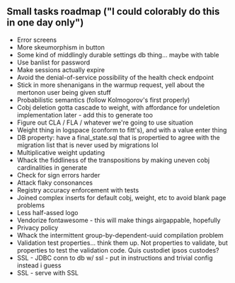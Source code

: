 Small tasks roadmap ("I could colorably do this in one day only")
---

- Error screens
- More skeumorphism in button
- Some kind of middlingly durable settings db thing... maybe with table
- Use banlist for password
- Make sessions actually expire
- Avoid the denial-of-service possibility of the health check endpoint
- Stick in more shenanigans in the warmup request, yell about the mertonon user being given stuff
- Probabilistic semantics (follow Kolmogorov's first properly)
- Cobj deletion gotta cascade to weight, with affordance for undeletion implementation later - add this to generate too
- Figure out CLA / FLA / whatever we're going to use situation
- Weight thing in logspace (conform to fitt's), and with a value enter thing
- DB property: have a final\_state.sql that is propertied to agree with the migration list that is never used by migrations lol
- Multiplicative weight updating
- Whack the fiddliness of the transpositions by making uneven cobj cardinalities in generate
- Check for sign errors harder
- Attack flaky consonances
- Registry accuracy enforcement with tests
- Joined complex inserts for default cobj, weight, etc to avoid blank page problems
- Less half-assed logo
- Vendorize fontawesome - this will make things airgappable, hopefully
- Privacy policy
- Whack the intermittent group-by-dependent-uuid compilation problem
- Validation test properties... think them up. Not properties to validate, but properties to test the validation code. Quis custodiet ipsos custodes?
- SSL - JDBC conn to db w/ ssl - put in instructions and trivial config instead i guess
- SSL - serve with SSL
